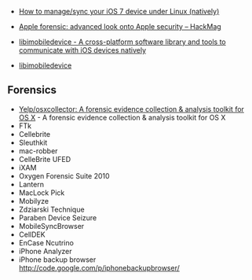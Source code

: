 - [How to manage/sync your iOS 7 device under Linux (natively)](http://blog.xenodesystems.com/2014/03/how-to-managesync-your-ios-7-device.html)
- [Apple forensic: advanced look onto Apple security – HackMag](https://hackmag.com/security/apple-forensic/#logical-retrieval)

- [libimobiledevice - A cross-platform software library and tools to communicate with iOS devices natively](http://www.libimobiledevice.org/)
- [libimobiledevice](https://github.com/libimobiledevice)

## Forensics

- [Yelp/osxcollector: A forensic evidence collection & analysis toolkit for OS X](https://github.com/Yelp/osxcollector) - A forensic evidence collection & analysis toolkit for OS X
- FTk
- Cellebrite
- Sleuthkit
- mac-robber
- CelleBrite UFED
- iXAM
- Oxygen Forensic Suite 2010
- Lantern
- MacLock Pick
- Mobilyze
- Zdziarski Technique
- Paraben Device Seizure
- MobileSyncBrowser
- CellDEK
- EnCase Ncutrino
- iPhone Analyzer
- iPhone backup browser http://code.google.com/p/iphonebackupbrowser/